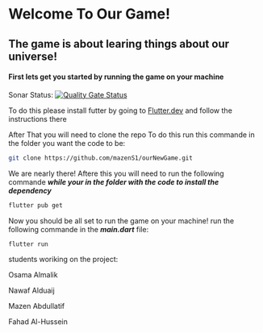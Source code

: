 # Welcome To Our Game!

## The game is about learing things about our universe!

#### First lets get you started by running the game on your machine 
Sonar Status: [![Quality Gate Status](https://sonarcloud.io/api/project_badges/measure?project=Plubu_galaxy-adventure&metric=alert_status)](https://sonarcloud.io/summary/new_code?id=Plubu_galaxy-adventure)

To do this please install futter by going to [Flutter.dev](https://flutter.dev/) and follow the instructions there

After That you will need to clone the repo
To do this run this commande in the folder you want the code to be:

```bash
git clone https://github.com/mazenS1/ourNewGame.git
```
We are nearly there! Aftere this you will need to run the following commande ***while your in the folder with the code to  install the dependency***

```bash
flutter pub get
```
Now you should be all set to run the game on your machine! run the following commande in the ***main.dart*** file:
```bash
flutter run
```

students woriking on the project:

Osama Almalik	

Nawaf Alduaij	

Mazen Abdullatif

Fahad Al-Hussein
